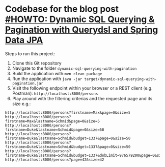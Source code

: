 # Codebase for the blog post [#HOWTO: Dynamic SQL Querying & Pagination with Querydsl and Spring Data JPA](https://rieckpil.de/howto-dynamic-sql-querying-pagination-with-querydsl-and-spring-data-jpa)

Steps to run this project:

1. Clone this Git repository
2. Navigate to the folder `dynamic-sql-querying-with-pagination`
3. Build the application with `mvn clean package`
4. Run the application with `java -jar target/dynamic-sql-querying-with-pagination.jar`
5. Visit the following endpoint within your browser or a REST client (e.g. Postman): `http://localhost:8080/persons`
6. Play around with the filtering criterias and the requested page and its size e.g.:

```
http://localhost:8080/persons?firstname=Max&page=0&size=5
http://localhost:8080/persons?firstname=Max&lastname=Schmid&page=0&size=5
http://localhost:8080/persons?firstname=Duke&lastname=Schmid&page=0&size=50
http://localhost:8080/persons?firstname=Duke&lastname=Schmid&budget=1337&page=0&size=50
http://localhost:8080/persons?firstname=Duke&lastname=Schmid&budget=1337&page=0&size=50
http://localhost:8080/persons?firstname=Duke&lastname=Schmid&budget=1337&dobLimit=976579200&page=0&size=50
http://localhost:8080/persons?page=42&size=42
```
